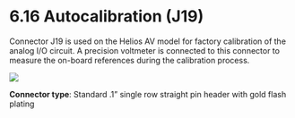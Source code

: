 # 6.16 Autocalibration (J19)

Connector J19 is used on the Helios AV model for factory calibration of the analog I/O circuit. A precision voltmeter is connected to this connector to measure the on-board references during the calibration process.

![](broken-reference)

**Connector type**: Standard .1” single row straight pin header with gold flash plating
